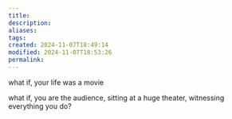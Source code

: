 ```yaml
---
title: 
description: 
aliases: 
tags: 
created: 2024-11-07T18:49:14
modified: 2024-11-07T18:53:26
permalink: 
---
```


what if, your life was a movie

what if, you are the audience, sitting at a huge theater, witnessing everything you do?
